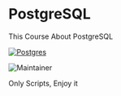 # PostgreSQL
This Course About PostgreSQL


[![Postgres](https://img.shields.io/badge/postgres-%23316192.svg?style=for-the-badge&logo=postgresql&logoColor=white)]()

![Maintainer](https://img.shields.io/badge/Channel-Programmer_Zaman_Now-white)
<br>

Only Scripts, Enjoy it 
